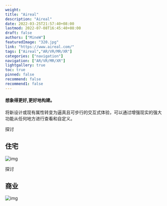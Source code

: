 ```yaml
---
weight: 
title: "Aireal"
description: "Aireal"
date: 2022-03-25T21:57:40+08:00
lastmod: 2022-07-08T16:45:40+08:00
draft: false
authors: ["MineW"]
featuredImage: "320.jpg"
link: "https://www.aireal.com/"
tags: ["Aireal","AR/VR/MR/XR"]
categories: ["navigation"]
navigation: ["AR/VR/MR/XR"]
lightgallery: true
toc: true
pinned: false
recommend: false
recommend1: false
---
```


#### 想象得更好,更好地构建。

将新设计或现有属性转变为逼真且可步行的交互式体验，可以通过增强现实的强大功能从任何地方进行查看和自定义。

探讨

## 住宅

![img](https://assets.website-files.com/6004810392761b2ac88bfa63/6005f00edf88a6fd132a9e39_AdobeStock_332678068.jpg)

探讨

## 商业

![img](https://assets.website-files.com/6004810392761b2ac88bfa63/6005f00edc0faee683b3ef06_AdobeStock_317219656.jpg)